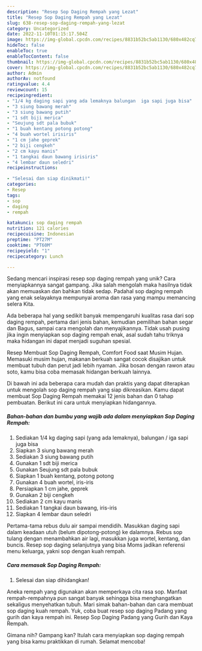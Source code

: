 ```yaml
---
description: "Resep Sop Daging Rempah yang Lezat"
title: "Resep Sop Daging Rempah yang Lezat"
slug: 638-resep-sop-daging-rempah-yang-lezat
category: Uncategorized
date: 2022-11-10T01:15:17.504Z
image: https://img-global.cpcdn.com/recipes/8831b52bc5ab1130/680x482cq70/sop-daging-rempah-foto-resep-utama.jpg
hideToc: false
enableToc: true
enableTocContent: false
thumbnail: https://img-global.cpcdn.com/recipes/8831b52bc5ab1130/680x482cq70/sop-daging-rempah-foto-resep-utama.jpg
cover: https://img-global.cpcdn.com/recipes/8831b52bc5ab1130/680x482cq70/sop-daging-rempah-foto-resep-utama.jpg
author: Admin
authorAv: notfound
ratingvalue: 4.4
reviewcount: 15
recipeingredient:
- "1/4 kg daging sapi yang ada lemaknya balungan  iga sapi juga bisa"
- "3 siung bawang merah"
- "3 siung bawang putih"
- "1 sdt biji merica"
- "Seujung sdt pala bubuk"
- "1 buah kentang potong potong"
- "4 buah wortel irisiris"
- "1 cm jahe geprek"
- "2 biji cengkeh"
- "2 cm kayu manis"
- "1 tangkai daun bawang irisiris"
- "4 lembar daun seledri"
recipeinstructions:

- "Selesai dan siap dinikmati!"
categories:
- Resep
tags:
- sop
- daging
- rempah

katakunci: sop daging rempah 
nutrition: 121 calories
recipecuisine: Indonesian
preptime: "PT27M"
cooktime: "PT60M"
recipeyield: "1"
recipecategory: Lunch

---
```





Sedang mencari inspirasi resep sop daging rempah yang unik? Cara menyiapkannya sangat gampang. Jika salah mengolah maka hasilnya tidak akan memuaskan dan bahkan tidak sedap. Padahal sop daging rempah yang enak selayaknya mempunyai aroma dan rasa yang mampu memancing selera Kita.





Ada beberapa hal yang sedikit banyak mempengaruhi kualitas rasa dari sop daging rempah, pertama dari jenis bahan, kemudian pemilihan bahan segar dan Bagus, sampai cara mengolah dan menyajikannya. Tidak usah pusing jika ingin menyiapkan sop daging rempah enak,      asal sudah tahu triknya maka hidangan ini dapat menjadi suguhan spesial.














Resep Membuat Sop Daging Rempah, Comfort Food saat Musim Hujan. Memasuki musim hujan, makanan berkuah sangat cocok disajikan untuk membuat tubuh dan perut jadi lebih nyaman. Jika bosan dengan rawon atau soto, kamu bisa coba memasak hidangan berkuah lainnya.






Di bawah ini ada beberapa cara mudah dan praktis yang dapat diterapkan untuk mengolah sop daging rempah yang siap dikreasikan. Kamu dapat membuat Sop Daging Rempah memakai 12 jenis bahan dan 0 tahap pembuatan. Berikut ini cara untuk menyiapkan hidangannya.

<!--inarticleads1-->

##### Bahan-bahan dan bumbu yang wajib ada dalam menyiapkan Sop Daging Rempah:

1. Sediakan 1/4 kg daging sapi (yang ada lemaknya), balungan / iga sapi juga bisa
1. Siapkan 3 siung bawang merah
1. Sediakan 3 siung bawang putih
1. Gunakan 1 sdt biji merica
1. Gunakan Seujung sdt pala bubuk
1. Siapkan 1 buah kentang, potong potong
1. Gunakan 4 buah wortel, iris-iris
1. Persiapkan 1 cm jahe, geprek
1. Gunakan 2 biji cengkeh
1. Sediakan 2 cm kayu manis
1. Sediakan 1 tangkai daun bawang, iris-iris
1. Siapkan 4 lembar daun seledri


Pertama-tama rebus dulu air sampai mendidih. Masukkan daging sapi dalam keadaan utuh (belum dipotong-potong) ke dalamnya. Rebus sop tulang dengan menambahkan air lagi, masukkan juga wortel, kentang, dan buncis. Resep sop daging selanjutnya yang bisa Moms jadikan referensi menu keluarga, yakni sop dengan kuah rempah. 

<!--inarticleads2-->

##### Cara memasak Sop Daging Rempah:


1. Selesai dan siap dihidangkan!

Aneka rempah yang digunakan akan memperkaya cita rasa sop. Manfaat rempah-rempahnya pun sangat banyak sehingga bisa menghangatkan sekaligus menyehatkan tubuh. Mari simak bahan-bahan dan cara membuat sop daging kuah rempah. Yuk, coba buat resep sop daging Padang yang gurih dan kaya rempah ini. Resep Sop Daging Padang yang Gurih dan Kaya Rempah. 

Gimana nih? Gampang kan? Itulah cara menyiapkan sop daging rempah yang bisa kamu praktikkan di rumah. Selamat mencoba!
